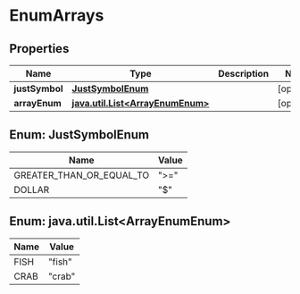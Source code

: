 

# EnumArrays


## Properties

| Name | Type | Description | Notes |
|------------ | ------------- | ------------- | -------------|
|**justSymbol** | [**JustSymbolEnum**](#JustSymbolEnum) |  |  [optional] |
|**arrayEnum** | [**java.util.List&lt;ArrayEnumEnum&gt;**](#java.util.List&lt;ArrayEnumEnum&gt;) |  |  [optional] |



## Enum: JustSymbolEnum

| Name | Value |
|---- | -----|
| GREATER_THAN_OR_EQUAL_TO | &quot;&gt;&#x3D;&quot; |
| DOLLAR | &quot;$&quot; |



## Enum: java.util.List&lt;ArrayEnumEnum&gt;

| Name | Value |
|---- | -----|
| FISH | &quot;fish&quot; |
| CRAB | &quot;crab&quot; |



